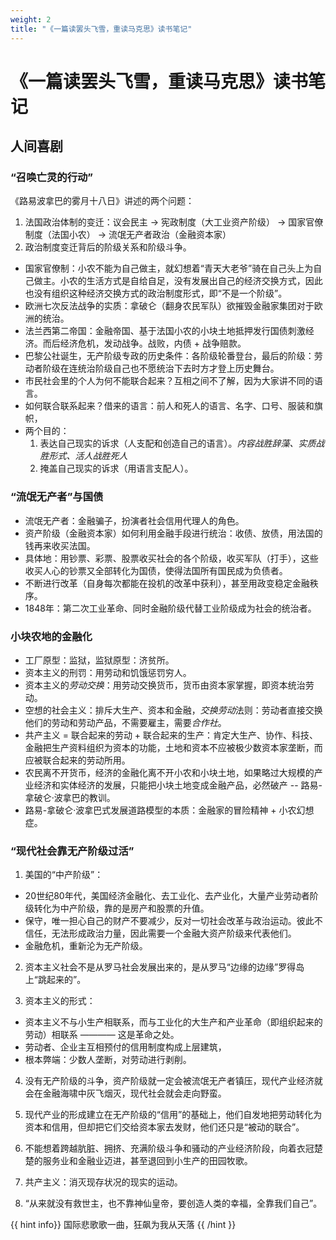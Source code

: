 ```yaml
---
weight: 2
title: "《一篇读罢头飞雪，重读马克思》读书笔记"
---
```

# 《一篇读罢头飞雪，重读马克思》读书笔记
## 人间喜剧
### “召唤亡灵的行动”

《路易波拿巴的雾月十八日》讲述的两个问题：

1. 法国政治体制的变迁：议会民主 -> 宪政制度（大工业资产阶级） -> 国家官僚制度（法国小农） -> 流氓无产者政治（金融资本家）
2. 政治制度变迁背后的阶级关系和阶级斗争。

- 国家官僚制：小农不能为自己做主，就幻想着“青天大老爷”骑在自己头上为自己做主。小农的生活方式是自给自足，没有发展出自己的经济交换方式，因此也没有组织这种经济交换方式的政治制度形式，即“不是一个阶级”。
- 欧洲七次反法战争的实质：拿破仑（翻身农民军队）欲摧毁金融家集团对于欧洲的统治。
- 法兰西第二帝国：金融帝国、基于法国小农的小块土地抵押发行国债刺激经济。而后经济危机，发动战争。战败，内债 + 战争赔款。
- 巴黎公社诞生，无产阶级专政的历史条件：各阶级轮番登台，最后的阶级：劳动者阶级在连统治阶级自己也不愿统治下去时方才登上历史舞台。
- 市民社会里的个人为何不能联合起来？互相之间不了解，因为大家讲不同的语言。
- 如何联合联系起来？借来的语言：前人和死人的语言、名字、口号、服装和旗帜，
- 两个目的：
    1. 表达自己现实的诉求（人支配和创造自己的语言）。*内容战胜辞藻、实质战胜形式、活人战胜死人*
    2. 掩盖自己现实的诉求（用语言支配人）。

### “流氓无产者”与国债
- 流氓无产者：金融骗子，扮演者社会信用代理人的角色。
- 资产阶级（金融资本家）如何利用金融手段进行统治：收债、放债，用法国的钱再来收买法国。
- 具体地：用钞票、彩票、股票收买社会的各个阶级，收买军队（打手），这些收买人心的钞票又全部转化为国债，使得法国所有国民成为负债者。
- 不断进行改革（自身每次都能在投机的改革中获利），甚至用政变稳定金融秩序。
- 1848年：第二次工业革命、同时金融阶级代替工业阶级成为社会的统治者。
 
 ### 小块农地的金融化
 - 工厂原型：监狱，监狱原型：济贫所。
 - 资本主义的刑罚：用劳动和饥饿惩罚穷人。
 - 资本主义的*劳动交换*：用劳动交换货币，货币由资本家掌握，即资本统治劳动。
 - 空想的社会主义：排斥大生产、资本和金融，*交换劳动*法则：劳动者直接交换他们的劳动和劳动产品，不需要雇主，需要*合作社*。
 - 共产主义 = 联合起来的劳动 + 联合起来的生产：肯定大生产、协作、科技、金融把生产资料组织为资本的功能，土地和资本不应被极少数资本家垄断，而应被联合起来的劳动所用。
 - 农民离不开货币，经济的金融化离不开小农和小块土地，如果略过大规模的产业经济和实体经济的发展，只能把小块土地变成金融产品，必然破产 -- 路易-拿破仑·波拿巴的教训。
 - 路易-拿破仑·波拿巴式发展道路模型的本质：金融家的冒险精神 + 小农幻想症。

### “现代社会靠无产阶级过活”

1. 美国的“中产阶级”：
- 20世纪80年代，美国经济金融化、去工业化、去产业化，大量产业劳动者阶级转化为中产阶级，靠的是房产和股票的升值。
- 保守，唯一担心自己的财产不要减少，反对一切社会改革与政治运动。彼此不信任，无法形成政治力量，因此需要一个金融大资产阶级来代表他们。
- 金融危机，重新沦为无产阶级。

2. 资本主义社会不是从罗马社会发展出来的，是从罗马“边缘的边缘”罗得岛上“跳起来的”。

3. 资本主义的形式：
- 资本主义不与小生产相联系，而与工业化的大生产和产业革命（即组织起来的劳动）相联系 ———— 这是革命之处。
- 劳动者、企业主互相预付的信用制度构成上层建筑，
- 根本弊端：少数人垄断，对劳动进行剥削。

4. 没有无产阶级的斗争，资产阶级就一定会被流氓无产者镇压，现代产业经济就会在金融海啸中灰飞烟灭，现代社会就会走向野蛮。 

5. 现代产业的形成建立在无产阶级的“信用”的基础上，他们自发地把劳动转化为资本和信用，但却把它们交给资本家去发财，他们还只是“被动的联合”。

6. 不能想着跨越肮脏、拥挤、充满阶级斗争和骚动的产业经济阶段，向着衣冠楚楚的服务业和金融业迈进，甚至退回到小生产的田园牧歌。

7. 共产主义：消灭现存状况的现实的运动。

8. “从来就没有救世主，也不靠神仙皇帝，要创造人类的幸福，全靠我们自己”。

{{ hint info}} 
国际悲歌歌一曲，狂飙为我从天落
{{ /hint }}


